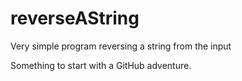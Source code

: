 # reverseAString
Very simple program reversing a string from the input

Something to start with a GitHub adventure. 

